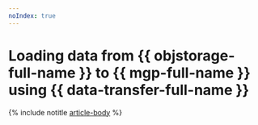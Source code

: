 ```yaml
---
noIndex: true
---
```


# Loading data from {{ objstorage-full-name }} to {{ mgp-full-name }} using {{ data-transfer-full-name }}

{% include notitle [article-body](../../_tutorials/dataplatform/object-storage-to-greenplum.md) %}
